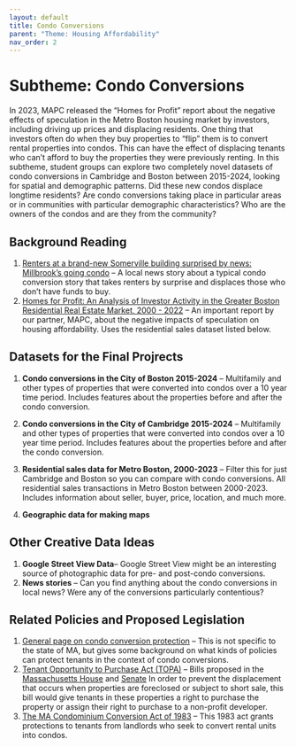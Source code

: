 ```yaml
---
layout: default
title: Condo Conversions
parent: "Theme: Housing Affordability"
nav_order: 2
---
```


# Subtheme: Condo Conversions
In 2023, MAPC released the “Homes for Profit” report about the negative effects of speculation in the Metro Boston housing market by investors, including driving up prices and displacing residents. One thing that investors often do when they buy properties to “flip” them is to convert rental properties into condos. This can have the effect of displacing tenants who can’t afford to buy the properties they were previously renting. In this subtheme, student groups can explore two completely novel datasets of condo conversions in Cambridge and Boston between 2015-2024, looking for spatial and demographic patterns. Did these new condos displace longtime residents? Are condo conversions taking place in particular areas or in communities with particular demographic characteristics? Who are the owners of the condos and are they from the community?

## Background Reading
1. [Renters at a brand-new Somerville building surprised by news: Millbrook’s going condo](https://www.cambridgeday.com/2018/02/17/renters-at-a-brand-new-somerville-building-surprised-by-news-millbrooks-going-condo/) – A local news story about a typical condo conversion story that takes renters by surprise and displaces those who don’t have funds to buy.
2. [Homes for Profit: An Analysis of Investor Activity in the Greater Boston Residential Real Estate Market, 2000 - 2022](https://homesforprofit.mapc.org/report) – An important report by our partner, MAPC, about the negative impacts of speculation on housing affordability. Uses the residential sales dataset listed below.


## Datasets for the Final Projrects
1. **Condo conversions in the City of Boston 2015-2024** – Multifamily and other types of properties that were converted into condos over a 10 year time period. Includes features about the properties before and after the condo conversion.

2. **Condo conversions in the City of Cambridge 2015-2024** – Multifamily and other types of properties that were converted into condos over a 10 year time period. Includes features about the properties before and after the condo conversion.

3. **Residential sales data for Metro Boston, 2000-2023** – Filter this for just Cambridge and Boston so you can compare with condo conversions. All residential sales transactions in Metro Boston between 2000-2023. Includes information about seller, buyer, price, location, and much more.

4. **Geographic data for making maps**

##  Other Creative Data Ideas
1. **Google Street View Data**– Google Street View might be an interesting source of photographic data for pre- and post-condo conversions.
2. **News stories** – Can you find anything about the condo conversions in local news? Were any of the conversions particularly contentious?


## Related Policies and Proposed Legislation
1. [General page on condo conversion protection](https://localhousingsolutions.org/housing-policy-library/protection-from-condo-conversions/) – This is not specific to the state of MA, but gives some background on what kinds of policies can protect tenants in the context of condo conversions.
2. [Tenant Opportunity to Purchase Act (TOPA)](https://www.topa4ma.org/) – Bills proposed in the [Massachusetts House](https://malegislature.gov/Bills/193/HD3645) and [Senate](https://malegislature.gov/Bills/193/SD2238) In order to prevent the displacement that occurs when properties are foreclosed or subject to short sale, this bill would give tenants in these properties a right to purchase the property or assign their right to purchase to a non-profit developer.
3. [The MA Condominium Conversion Act of 1983](https://masslandlords.net/a-look-at-the-massachusetts-condo-conversion-act-of-1983/) – This 1983 act grants protections to tenants from landlords who seek to convert rental units into condos.